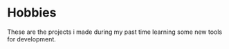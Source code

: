 # Hobbies
These are the projects i made during my past time learning some new tools for development.
